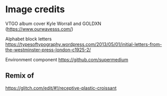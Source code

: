 # Image credits
VTGO album cover
Kyle Worrall and GOLDXN (https://www.ourwavesss.com/)

Alphabet block letters
https://typesoftypography.wordpress.com/2013/05/01/initial-letters-from-the-westminster-press-london-c1925-2/

Environment component
https://github.com/supermedium

## Remix of
https://glitch.com/edit/#!/receptive-plastic-croissant